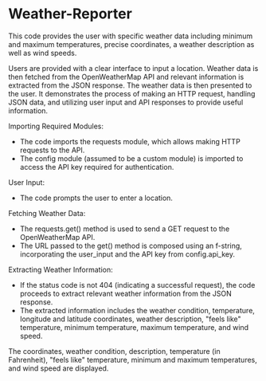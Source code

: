 # Weather-Reporter
This code provides the user with specific weather data including minimum and maximum temperatures, precise coordinates, a weather description 
as well as wind speeds. 

Users are provided with a clear interface to input a location. Weather data is then fetched from the OpenWeatherMap API and relevant 
information is extracted from the JSON response. The weather data is then presented to the user. It demonstrates the process of making an 
HTTP request, handling JSON data, and utilizing user input and API responses to provide useful information.

Importing Required Modules:
- The code imports the requests module, which allows making HTTP requests to the API.
- The config module (assumed to be a custom module) is imported to access the API key required for authentication.

User Input:
- The code prompts the user to enter a location.

Fetching Weather Data:
- The requests.get() method is used to send a GET request to the OpenWeatherMap API.
- The URL passed to the get() method is composed using an f-string, incorporating the user_input and the API key from config.api_key.

Extracting Weather Information:
- If the status code is not 404 (indicating a successful request), the code proceeds to extract relevant weather information from the JSON
  response.
- The extracted information includes the weather condition, temperature, longitude and latitude coordinates, weather description, "feels
  like" temperature, minimum temperature, maximum temperature, and wind speed.

The coordinates, weather condition, description, temperature (in Fahrenheit), "feels like" temperature, minimum and maximum temperatures, and wind speed are displayed.
